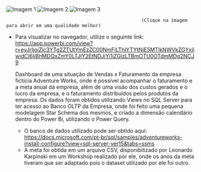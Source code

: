 ![Imagem 1](https://user-images.githubusercontent.com/65839541/88464193-2f740800-ce8f-11ea-888d-e153ec52bca5.png)
![Imagem 2](https://user-images.githubusercontent.com/65839541/88466503-43296980-cea3-11ea-908d-619e4a34ef88.png)
![Imagem 3](https://user-images.githubusercontent.com/65839541/88467992-e6827a80-ceb3-11ea-8cd0-f26399166ecb.png)

                                                      (Clique na imagem para abrir em uma qualidade melhor)
                                                      
* Para visualizar no navegador, utilize o seguinte link: https://app.powerbi.com/view?r=eyJrIjoiZjc3YTg2ZTUtYmEzZC00NmFiLThlYTYtNjE5MTlkNWVkZGYxIiwidCI6IjBhMDQxZmY0LTJlY2EtNDJjYi1iZGIzLTBmOTU0OTdmMDg2NCJ9


    Dashboard de uma situação de Vendas x Faturamento da empresa fictícia Adventure Works, onde é possível acompanhar o faturamento e a meta anual da empresa, além de uma visão dos custos gerados e o lucro da empresa, e o faturamento distribuídos pelos produtos da empresa.
    Os dados foram obtidos utilizando Views no SQL Server para ter acesso ao Banco OLTP da Empresa, onde foi feito uma pequena modelagem Star Schema dos mesmos, e criado a dimensão calendário dentro do Power Bi, utilizando o Power Query.
    
    * O banco de dados utilizado pode ser obtido aqui: https://docs.microsoft.com/pt-br/sql/samples/adventureworks-install-configure?view=sql-server-ver15&tabs=ssms
    * A meta foi obtida em um arquivo CSV, disponibilizado por Leonardo Karpinski em um Workshop realizado por ele, onde os anos da meta tiveram que ser adaptado pois o dataset utilizado por ele foi outro.
                                                      
                                           
